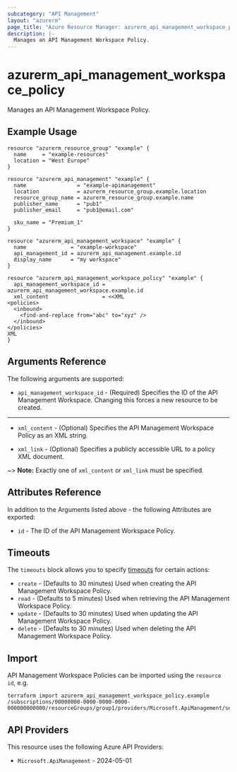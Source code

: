 ```yaml
---
subcategory: "API Management"
layout: "azurerm"
page_title: "Azure Resource Manager: azurerm_api_management_workspace_policy"
description: |-
  Manages an API Management Workspace Policy.
---
```


# azurerm_api_management_workspace_policy

Manages an API Management Workspace Policy.

## Example Usage

```hcl
resource "azurerm_resource_group" "example" {
  name     = "example-resources"
  location = "West Europe"
}

resource "azurerm_api_management" "example" {
  name                = "example-apimanagement"
  location            = azurerm_resource_group.example.location
  resource_group_name = azurerm_resource_group.example.name
  publisher_name      = "pub1"
  publisher_email     = "pub1@email.com"

  sku_name = "Premium_1"
}

resource "azurerm_api_management_workspace" "example" {
  name              = "example-workspace"
  api_management_id = azurerm_api_management.example.id
  display_name      = "my workspace"
}

resource "azurerm_api_management_workspace_policy" "example" {
  api_management_workspace_id = azurerm_api_management_workspace.example.id
  xml_content                 = <<XML
<policies>
  <inbound>
    <find-and-replace from="abc" to="xyz" />
  </inbound>
</policies>
XML
}
```

## Arguments Reference

The following arguments are supported:

* `api_management_workspace_id` - (Required) Specifies the ID of the API Management Workspace. Changing this forces a new resource to be created.

---

* `xml_content` - (Optional) Specifies the API Management Workspace Policy as an XML string.

* `xml_link` - (Optional) Specifies a publicly accessible URL to a policy XML document.

~> **Note:** Exactly one of `xml_content` or `xml_link` must be specified.

## Attributes Reference

In addition to the Arguments listed above - the following Attributes are exported:

* `id` - The ID of the API Management Workspace Policy.

## Timeouts

The `timeouts` block allows you to specify [timeouts](https://www.terraform.io/language/resources/syntax#operation-timeouts) for certain actions:

* `create` - (Defaults to 30 minutes) Used when creating the API Management Workspace Policy.
* `read` - (Defaults to 5 minutes) Used when retrieving the API Management Workspace Policy.
* `update` - (Defaults to 30 minutes) Used when updating the API Management Workspace Policy.
* `delete` - (Defaults to 30 minutes) Used when deleting the API Management Workspace Policy.

## Import

API Management Workspace Policies can be imported using the `resource id`, e.g.

```shell
terraform import azurerm_api_management_workspace_policy.example /subscriptions/00000000-0000-0000-0000-000000000000/resourceGroups/group1/providers/Microsoft.ApiManagement/service/service1/workspaces/workspace1/policies/policy
```

## API Providers
<!-- This section is generated, changes will be overwritten -->
This resource uses the following Azure API Providers:

* `Microsoft.ApiManagement` - 2024-05-01
